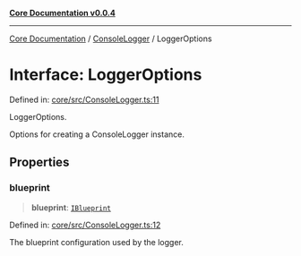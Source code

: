 [**Core Documentation v0.0.4**](../../README.md)

***

[Core Documentation](../../modules.md) / [ConsoleLogger](../README.md) / LoggerOptions

# Interface: LoggerOptions

Defined in: [core/src/ConsoleLogger.ts:11](https://github.com/stonemjs/core/blob/d2167ff53d508d3a75c05f0cf962180518d3e061/src/ConsoleLogger.ts#L11)

LoggerOptions.

Options for creating a ConsoleLogger instance.

## Properties

### blueprint

> **blueprint**: [`IBlueprint`](../../declarations/type-aliases/IBlueprint.md)

Defined in: [core/src/ConsoleLogger.ts:12](https://github.com/stonemjs/core/blob/d2167ff53d508d3a75c05f0cf962180518d3e061/src/ConsoleLogger.ts#L12)

The blueprint configuration used by the logger.
